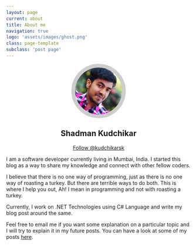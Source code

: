 ```yaml
---
layout: page
current: about
title: About me
navigation: true
logo: 'assets/images/ghost.png'
class: page-template
subclass: 'post page'
---
```


<script async src="https://platform.twitter.com/widgets.js" charset="utf-8"></script>
<style type="text/css">
#display-picture {
	display: block;
	margin: auto;
	border-radius: 50%;
	width: 128px;
	height: 128px;
	border: 10px solid #cdcdcd;
	padding: 0px;
}

.text-center {
	text-align: center;
}

.div-center {
    margin: auto;
    width: fit-content;
}
</style>

<img id="display-picture" src="/assets/images/kudchikarsk.jpg">
<h2 class="text-center">Shadman Kudchikar</h2>
<div class="div-center">
	<a href="https://twitter.com/kudchikarsk?ref_src=twsrc%5Etfw" class="twitter-follow-button" data-size="large" data-dnt="true" data-show-count="false">Follow @kudchikarsk</a>
</div>

I am a software developer currently living in Mumbai, India. I started this blog as a way to share my knowledge and connect with other fellow coders.

I believe that there is no one way of programming, just as there is no one way of roasting a turkey. But there are terrible ways to do both. This is where I help you out, Ah! I mean in programming and not with roasting a turkey.

Currently, I work on .NET Technologies using C# Language and write my blog post around the same.

Feel free to email me if you want some explanation on a particular topic and I will try to explain it in my future posts. You can have a look at some of my posts <a href="/">here</a>.
